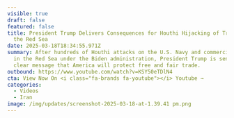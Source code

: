 ```yaml
---
visible: true
draft: false
featured: false
title: President Trump Delivers Consequences for Houthi Hijacking of Trade in
  the Red Sea
date: 2025-03-18T18:34:55.971Z
summary: After hundreds of Houthi attacks on the U.S. Navy and commercial ships
  in the Red Sea under the Biden administration, President Trump is sending a
  clear message that America will protect free and fair trade.
outbound: https://www.youtube.com/watch?v=KSY50eTDlN4
cta: View Now On <i class="fa-brands fa-youtube"></i> Youtube →
categories:
  - Videos
  - Iran
image: /img/updates/screenshot-2025-03-18-at-1.39.41 pm.png
---
```

